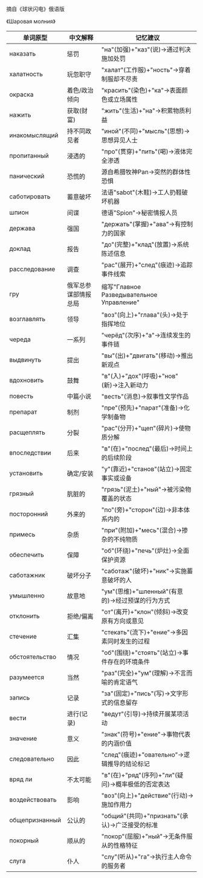 摘自《球状闪电》俄语版

《Шаровая молния》

| 单词原型          | 中文解释               | 记忆建议                                   |
|------------------|----------------------|------------------------------------------|
| наказать         | 惩罚                 | "на"(加强)+"каз"(说)→通过判决施加处罚          |
| халатность       | 玩忽职守             | "халат"(工作服)+"ность"→穿着制服却不尽责       |
| окраска          | 着色/政治倾向        | "красить"(染色)+"ка"→表面颜色或立场属性         |
| нажить           | 获取(财富)           | "жить"(生活)+"на"→积累物质利益                 |
| инакомыслящий    | 持不同政见者         | "иной"(不同)+"мысль"(思想)→思想异见人士         |
| пропитанный      | 浸透的               | "про"(贯穿)+"пить"(喝)→液体完全渗透            |
| панический       | 恐慌的               | 源自希腊牧神Pan→突然的群体性恐惧               |
| саботировать     | 蓄意破坏             | 法语"sabot"(木鞋)→工人扔鞋破坏机器              |
| шпион            | 间谍                 | 德语"Spion"→秘密情报人员                      |
| держава          | 强国                 | "держать"(掌握)+"ава"→有控制力的国家           |
| доклад           | 报告                 | "до"(完整)+"клад"(放置)→系统陈述信息            |
| расследование    | 调查                 | "рас"(展开)+"след"(痕迹)→追踪事件线索           |
| гру              | 俄军总参谋部情报总局  | 缩写"Главное Разведывательное Управление"      |
| возглавлять      | 领导                 | "воз"(向上)+"глава"(头)→处于指挥地位            |
| череда           | 一系列               | "черёд"(次序)+"а"→连续发生的事件链              |
| выдвинуть        | 提出                 | "вы"(出)+"двигать"(移动)→推出新观点             |
| вдохновить       | 鼓舞                 | "в"(入)+"дох"(呼吸)+"нов"(新)→注入新动力        |
| повесть          | 中篇小说             | "весть"(消息)→叙事性文学作品                   |
| препарат         | 制剂                 | "пре"(预先)+"парат"(准备)→化学制备物            |
| расщеплять       | 分裂                 | "рас"(分开)+"щеп"(碎片)→使物质分解              |
| впоследствии     | 后来                 | "в"(在)+"послед"(最后)→时间上的后续阶段         |
| установить       | 确定/安装            | "у"(靠近)+"станов"(站立)→固定事实或设备          |
| грязный          | 肮脏的               | "грязь"(泥土)+"ный"→被污染物覆盖的状态           |
| посторонний      | 外来的               | "по"(旁)+"сторон"(边)→非本体系内的              |
| примесь          | 杂质                 | "при"(附加)+"месь"(混合)→掺杂的不纯物质          |
| обеспечить       | 保障                 | "об"(环绕)+"печь"(炉灶)→全面保护资源            |
| саботажник       | 破坏分子             | "саботаж"(破坏)+"ник"→实施蓄意破坏的人           |
| умышленно        | 故意地               | "ум"(思维)+"шленный"(有意的)→经过预谋的行为方式    |
| отклонить        | 拒绝/偏离            | "от"(离开)+"клон"(倾斜)→改变原有方向或意见         |
| стечение         | 汇集                 | "стекать"(流下)+"ение"→多因素同时发生的过程        |
| обстоятельство   | 情况                 | "об"(围绕)+"стоять"(站立)→事件存在的环境条件       |
| разумеется       | 当然                 | "раз"(完全)+"ум"(理解)→不言而喻的肯定语气          |
| запись           | 记录                 | "за"(固定)+"пись"(写)→文字形式的信息留存          |
| вести            | 进行(记录)           | "ведут"(引导)→持续开展某项活动                   |
| значение         | 意义                 | "знак"(符号)+"ение"→事物代表的内涵价值            |
| следовательно    | 因此                 | "след"(痕迹)+"овательно"→逻辑推导的结论标记        |
| вряд ли          | 不太可能             | "в"(在)+"ряд"(序列)+"ли"(疑问)→概率极低的否定表达  |
| воздействовать   | 影响                 | "воз"(向上)+"действие"(行动)→施加作用力           |
| общепризнанный   | 公认的               | "общий"(共同)+"признать"(承认)→广泛接受的标准       |
| покорный         | 顺从的               | "покор"(屈服)+"ный"→无条件服从的性格特征           |
| слуга            | 仆人                 | "слу"(听从)+"га"→执行主人命令的服务者              |